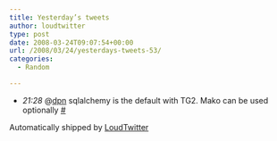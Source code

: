 ```yaml
---
title: Yesterday’s tweets
author: loudtwitter
type: post
date: 2008-03-24T09:07:54+00:00
url: /2008/03/24/yesterdays-tweets-53/
categories:
  - Random

---
```

  * _21:28_ @[dpn][1] sqlalchemy is the default with TG2. Mako can be used optionally [#][2]

Automatically shipped by [LoudTwitter][3]

 [1]: http://twitter.com/dpn
 [2]: http://twitter.com/dangoor/statuses/776000132
 [3]: http://www.loudtwitter.com